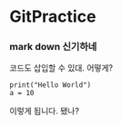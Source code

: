 GitPractice
============

### mark down 신기하네

코드도 삽입할 수 있대.
어떻게?

    print("Hello World")
    a = 10
    
이렇게 됩니다.
됐나?

